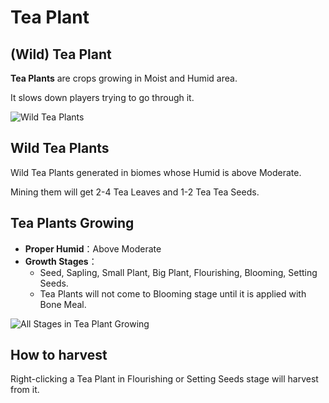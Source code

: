 # Tea Plant

## (Wild) Tea Plant

**Tea Plants** are crops growing in Moist and Humid area.

It slows down players trying to go through it.

![Wild Tea Plants](../.gitbook/assets/blocks-items/wild_tea_plant.png)

## Wild Tea Plants

Wild Tea Plants generated in biomes whose Humid is above Moderate.

Mining them will get 2-4 Tea Leaves and 1-2 Tea Tea Seeds.

## Tea Plants Growing

* **Proper Humid**：Above Moderate
* **Growth Stages**：
  * Seed, Sapling, Small Plant, Big Plant, Flourishing, Blooming, Setting Seeds.
  * Tea Plants will not come to Blooming stage until it is applied with Bone Meal.

![All Stages in Tea Plant Growing](../.gitbook/assets/descriptions/tea_plant.png)

## How to harvest

Right-clicking a Tea Plant in Flourishing or Setting Seeds stage will harvest from it.


